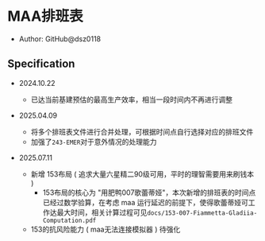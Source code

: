 # MAA排班表

- Author: GitHub@dsz0118

## Specification

- 2024.10.22
  - 已达当前基建预估的最高生产效率，相当一段时间内不再进行调整

- 2025.04.09
  - 将多个排班表文件进行合并处理，可根据时间点自行选择对应的排班文件
  - 加强了`243-EMER`对于意外情况的处理能力

- 2025.07.11
  - 新增 153布局 ( 追求大量六星精二90级可用，平时的理智需要用来刷钱本 )
    - 153布局的核心为 "用肥鸭007歌蕾蒂娅"，本次新增的排班表的时间点已经过数学验算，在考虑 maa 运行延迟的前提下，使得歌蕾蒂娅可工作达最大时间，相关计算过程可见`docs/153-007-Fiammetta-Gladiia-Computation.pdf`
  - 153的抗风险能力 ( maa无法连接模拟器 ) 待强化
